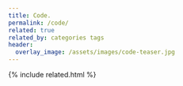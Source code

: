 ```yaml
---
title: Code.
permalink: /code/
related: true
related_by: categories tags
header:
  overlay_image: /assets/images/code-teaser.jpg
---
```


{% include related.html %}
